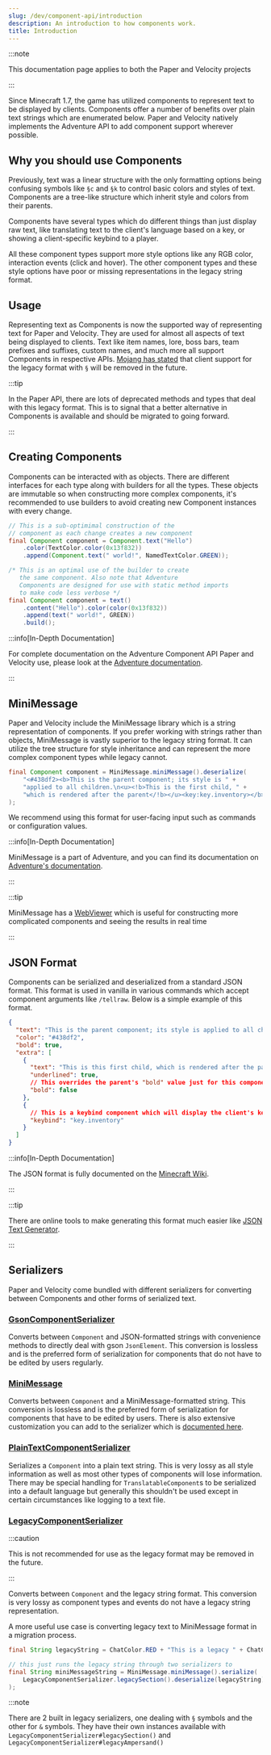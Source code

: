 ```yaml
---
slug: /dev/component-api/introduction
description: An introduction to how components work.
title: Introduction
---
```


:::note

This documentation page applies to both the Paper and Velocity projects

:::

Since Minecraft 1.7, the game has utilized components to represent text to be displayed
by clients. Components offer a number of benefits over plain text strings which are enumerated below.
Paper and Velocity natively implements the Adventure API to add component support wherever possible.

## Why you should use Components

Previously, text was a linear structure with the only formatting options being
confusing symbols like `§c` and `§k` to control basic colors and styles of text.
Components are a tree-like structure which inherit style and colors from their parents.

Components have several types which do different things than just display raw text, like
translating text to the client's language based on a key, or showing a client-specific keybind
to a player.

All these component types support more style options like any RGB color, interaction events
(click and hover). The other component types and these style options have poor or missing
representations in the legacy string format.

## Usage

Representing text as Components is now the supported way of representing text for Paper and Velocity. They are used
for almost all aspects of text being displayed to clients. Text like item names, lore, boss bars, team prefixes and
suffixes, custom names, and much more all support Components in respective APIs.
[Mojang has stated](https://bugs.mojang.com/browse/MC-190605?focusedId=993040&page=com.atlassian.jira.plugin.system.issuetabpanels%3Acomment-tabpanel#comment-993040)
that client support for the legacy format with `§` will be removed in the future.


:::tip

In the Paper API, there are lots of deprecated methods and types that deal with this legacy format. This is to
signal that a better alternative in Components is available and should be migrated to going forward.

:::

## Creating Components

Components can be interacted with as objects. There are different interfaces for each type along with
builders for all the types. These objects are immutable so when constructing more complex components, it's
recommended to use builders to avoid creating new Component instances with every change.

```java
// This is a sub-optimimal construction of the
// component as each change creates a new component
final Component component = Component.text("Hello")
    .color(TextColor.color(0x13f832))
    .append(Component.text(" world!", NamedTextColor.GREEN));

/* This is an optimal use of the builder to create
   the same component. Also note that Adventure
   Components are designed for use with static method imports 
   to make code less verbose */
final Component component = text()
    .content("Hello").color(color(0x13f832))
    .append(text(" world!", GREEN))
    .build();
```

:::info[In-Depth Documentation]

For complete documentation on the Adventure Component API Paper and Velocity use, please look at the
[Adventure documentation](https://docs.advntr.dev).

:::

## MiniMessage

Paper and Velocity include the MiniMessage library which is a string representation of components. If you prefer working with
strings rather than objects, MiniMessage is vastly superior to the legacy string format. It can utilize the tree
structure for style inheritance and can represent the more complex component types while legacy cannot.

```java
final Component component = MiniMessage.miniMessage().deserialize(
    "<#438df2><b>This is the parent component; its style is " +
    "applied to all children.\n<u><!b>This is the first child, " +
    "which is rendered after the parent</!b></u><key:key.inventory></b></#438df2>"
);
```

We recommend using this format for user-facing input such as commands or configuration values.

:::info[In-Depth Documentation]

MiniMessage is a part of Adventure, and you can find its documentation on [Adventure's documentation](https://docs.advntr.dev/minimessage/index.html).

:::

:::tip

MiniMessage has a [WebViewer](https://webui.advntr.dev/) which is useful for constructing more complicated components and seeing the results in real time

:::

## JSON Format

Components can be serialized and deserialized from a standard JSON format. This format is used
in vanilla in various commands which accept component arguments like `/tellraw`. Below is a simple example
of this format.

```json
{
  "text": "This is the parent component; its style is applied to all children.\n",
  "color": "#438df2",
  "bold": true,
  "extra": [
    {
      "text": "This is this first child, which is rendered after the parent",
      "underlined": true,
      // This overrides the parent's "bold" value just for this component
      "bold": false
    },
    {
      // This is a keybind component which will display the client's keybind for that action
      "keybind": "key.inventory"
    }
  ]
}
```

:::info[In-Depth Documentation]

The JSON format is fully documented on the [Minecraft Wiki](https://minecraft.wiki/w/Raw_JSON_text_format). 

:::

:::tip

There are online tools to make generating this format much easier like [JSON Text Generator](https://minecraft.tools/en/json_text.php).

:::

## Serializers

Paper and Velocity come bundled with different serializers for converting between Components and other forms
of serialized text.

### [GsonComponentSerializer](https://jd.advntr.dev/text-serializer-gson/latest)

Converts between `Component` and JSON-formatted strings with convenience methods to directly deal with gson `JsonElement`.
This conversion is lossless and is the preferred form of serialization
for components that do not have to be edited by users regularly.

### [MiniMessage](https://jd.advntr.dev/text-minimessage/latest)

Converts between `Component` and a MiniMessage-formatted string. This conversion is lossless and is the preferred form of
serialization for components that have to be edited by users. There is also extensive customization you can add to the
serializer which is [documented here](https://docs.advntr.dev/minimessage/api.html#getting-started).

### [PlainTextComponentSerializer](https://jd.advntr.dev/text-serializer-plain/latest)

Serializes a `Component` into a plain text string. This is very lossy as all style information as well as most other
types of components will lose information. There may be special handling for `TranslatableComponent`s to be serialized
into a default language but generally this shouldn't be used except in certain circumstances like logging to a text file.


### [LegacyComponentSerializer](https://jd.advntr.dev/text-serializer-legacy/latest)

:::caution

This is not recommended for use as the legacy format may be removed in the future.

:::

Converts between `Component` and the legacy string format. This conversion is very lossy as component types and events
do not have a legacy string representation.

A more useful use case is converting legacy text to MiniMessage format in a migration process.
```java
final String legacyString = ChatColor.RED + "This is a legacy " + ChatColor.GOLD + "string";

// this just runs the legacy string through two serializers to 
final String miniMessageString = MiniMessage.miniMessage().serialize(
    LegacyComponentSerializer.legacySection().deserialize(legacyString)
);
```

:::note

There are 2 built in legacy serializers, one dealing with `§` symbols and the other for
`&` symbols. They have their own instances available with `LegacyComponentSerializer#legacySection()`
and `LegacyComponentSerializer#legacyAmpersand()`

